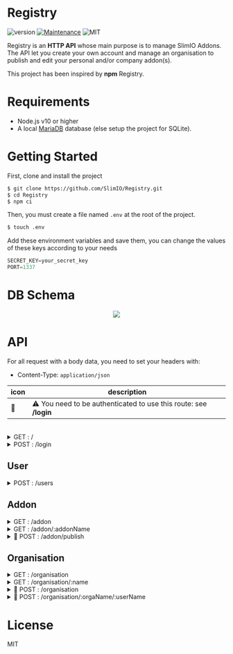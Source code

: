 # Registry
![version](https://img.shields.io/badge/dynamic/json.svg?url=https://raw.githubusercontent.com/SlimIO/ArgParser/master/package.json?token=AOgWw3vrgQuu-U4fz1c7yYZyc7XJPNtrks5catjdwA%3D%3D&query=$.version&label=Version)
[![Maintenance](https://img.shields.io/badge/Maintained%3F-yes-green.svg)](https://github.com/SlimIO/ArgParser/commit-activity)
![MIT](https://img.shields.io/github/license/mashape/apistatus.svg)

Registry is an **HTTP API** whose main purpose is to manage SlimIO Addons. The API let you create your own account and manage an  organisation to publish and edit your personal and/or company addon(s).

This project has been inspired by **npm** Registry.

# Requirements

- Node.js v10 or higher
- A local [MariaDB](https://mariadb.org/) database (else setup the project for SQLite).

# Getting Started

First, clone and install the project
```bash
$ git clone https://github.com/SlimIO/Registry.git
$ cd Registry
$ npm ci
```

Then, you must create a file named `.env` at the root of the project.
```bash
$ touch .env
```

Add these environment variables and save them, you can change the values ​​of these keys according to your needs
```js
SECRET_KEY=your_secret_key
PORT=1337
```
# DB Schema

<p align="center">
    <img src="https://i.imgur.com/h0KRpsa.jpg">
</p>

# API

For all request with a body data, you need to set your headers with:
- Content-Type: `application/json`

| icon | description |
| --- | --- |
| 🔑 | ⚠️ You need to be authenticated to use this route: see **/login** |

<br />
<details>
    <summary>GET : /</summary>

Return a JSON payload with the service uptime:
```js
{
    uptime: 3403
}
```
<br>
</details>

<details>
    <summary>POST : /login</summary>

Endpoint to authenticate a user. The HTTP request **body** must contains the following fields:
```ts
{
    username: string,
    password: string
}
```

The API return an access_token which will be required for some endpoints.

```ts
{
    access_token: string;
}
```
<br>
</details>

## User

<details>
    <summary>POST : /users</summary>

Endpoint to create a new user. The body must contains a JSON with `username` and `password` field as follow:
```ts
{
    username: string,
    password: string
}
```

Return a JSON with the **userId** field.
<br>
</details>

## Addon

<details>
    <summary>GET : /addon</summary>

Get all addons avaible addons name as a JSON like the following response:
```json
[
    "cpu",
    "memory"
]
```
<br>
</details>

<details>
    <summary>GET : /addon/:addonName</summary>

Get a given addon by his name

Return a data structure like:
```ts
{
    name: string,
    description: string,
    git: string,
    createdAt: Date,
    updatedAt: Date,
    author: {
        username: string,
        description: string
    },
    organisations: {
        name: string,
        createdAt: Date,
        updatedAt: Date
    },
    version: [
        {
            version: string,
            createdAt: string
        }
    ]
}
```

<br>
</details>

<details>
    <summary>🔑 POST : /addon/publish</summary>

Create an addon

Headers:
```ts
{
    Content-Type: `application/json`,
    authorization: access_token
}
```

Body Object:
```ts
{
    name: string,
    description: string,
    version: string,
    git: string,
    organisation?: string
}
```

Return an addon id

<br>
</details>


## Organisation

<details>
    <summary>GET : /organisation</summary>

Get all organisations. Return a data structure like:
```ts
{
    [name: string]: {
        description: string,
        owner: string,
        users: string[]
        addons: string[]
    }
}
```
<br>
</details>

<details>
    <summary>GET : /organisation/:name</summary>
Get an organisation by name

Return a data structure like:
```ts
{
    name: string,
    description: string,
    createdAt: Date,
    updatedAt: Date,
    owner: {
        username: string,
        createdAt: Date,
        updatedAt: Date
    },
    users: [
        {
            username: string,
            createdAt: Date,
            updatedAt: Date
        }
    ]
    addons: [
        {
            name: string,
            description: string,
            git: string,
            createdAt: Date,
            updatedAt: Date
        }
    ]
}
```
<br>
</details>

<details>
    <summary>🔑 POST : /organisation</summary>

Create an organisation

Headers:
```ts
{
    Content-Type: `application/json`,
    authorization: access_token
}
```

Body Object:
```ts
{
    name: string,
    description: string
}
```

Return an organisation id

<br>
</details>

<details>
    <summary>🔑 POST : /organisation/:orgaName/:userName</summary>

Add an user to an organisation

Headers:
```ts
{
    authorization: access_token
}
```

Return an user id

<br>
</details>

# License
MIT

